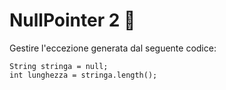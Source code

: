 # NullPointer 2 :kick_scooter:

Gestire l'eccezione generata dal seguente codice:

```
String stringa = null;
int lunghezza = stringa.length();
```
